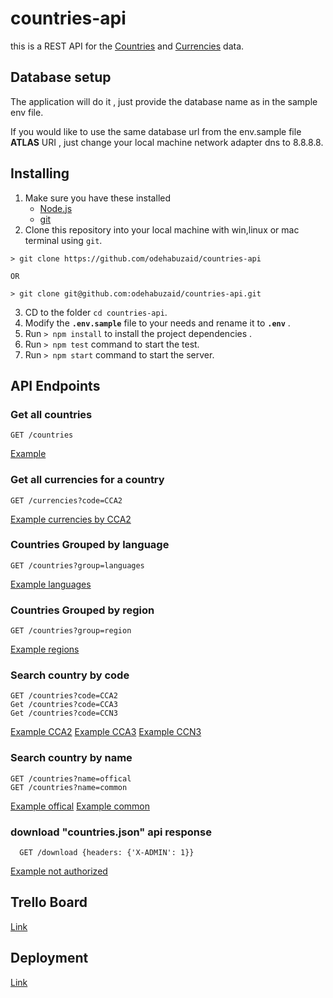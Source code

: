 # countries-api

 this is a REST API for the [Countries](https://en.wikipedia.org/wiki/ISO_3166-1_alpha-2) and [Currencies](https://en.wikipedia.org/wiki/ISO_4217) data.

## Database setup

The application will do it , just provide the database name as in the sample env file.

If you would like to use the same database url from the env.sample file __ATLAS__ URI , just change your local machine network adapter dns to 8.8.8.8.




## Installing

1. Make sure you have these installed
    - [Node.js](http://nodejs.org/)
    - [git](http://git-scm.com/)
2. Clone this repository into your local machine with win,linux or mac terminal using `git`.

```git
> git clone https://github.com/odehabuzaid/countries-api

OR

> git clone git@github.com:odehabuzaid/countries-api.git
```

3. CD to the folder `cd countries-api`.
4. Modify the __`.env.sample`__ file to your needs and rename it to __`.env`__ .
5. Run `> npm install` to install the project dependencies .
6. Run `> npm test` command to start the test.
7. Run `> npm start` command to start the server.


## API Endpoints

### Get all countries

    GET /countries
[Example](https://countries-task.herokuapp.com/countries)

### Get all currencies for a country
    
    GET /currencies?code=CCA2
[Example currencies by CCA2](https://countries-task.herokuapp.com/currencies?code=jo)

### Countries Grouped by language
    
    GET /countries?group=languages
[Example languages](https://countries-task.herokuapp.com/countries?group=languages)
### Countries Grouped by region

    GET /countries?group=region
[Example regions](https://countries-task.herokuapp.com/countries?group=region)
### Search country by code

    GET /countries?code=CCA2
    Get /countries?code=CCA3
    Get /countries?code=CCN3

[Example CCA2](https://countries-task.herokuapp.com/countries?code=pr)
[Example CCA3](https://countries-task.herokuapp.com/countries?code=pri)
[Example CCN3](https://countries-task.herokuapp.com/countries?code=630)
### Search country by name
    
    GET /countries?name=offical
    GET /countries?name=common

[Example offical](https://countries-task.herokuapp.com/countries?name=Commonwealth%20of%20Puerto%20Rico)
[Example common](https://countries-task.herokuapp.com/countries?name=puerto%20Rico)
### download "countries.json" api response
  
      GET /download {headers: {'X-ADMIN': 1}}

[Example not authorized](https://countries-task.herokuapp.com/download)

## Trello Board

[Link](https://trello.com/b/jcP9sbeZ/nadtask)

## Deployment
[Link](https://countries-task.herokuapp.com/)
